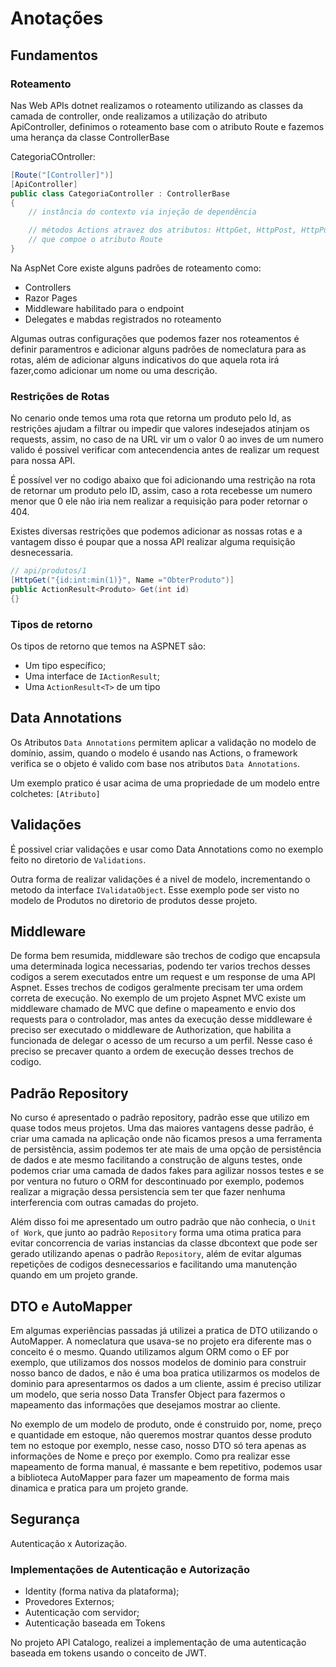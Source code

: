 # Anotações

## Fundamentos

### Roteamento

Nas Web APIs dotnet realizamos o roteamento utilizando as classes da camada de controller, onde realizamos a utilização do atributo ApiController, definimos o roteamento base com o atributo Route e fazemos uma herança da classe ControllerBase

CategoriaCOntroller:
```cs
[Route("[Controller]")]
[ApiController]
public class CategoriaController : ControllerBase
{
    // instância do contexto via injeção de dependência

    // métodos Actions atravez dos atributos: HttpGet, HttpPost, HttpPut e HttpDelete
    // que compoe o atributo Route
}
```

Na AspNet Core existe alguns padrões de roteamento como:

- Controllers
- Razor Pages
- Middleware habilitado para o endpoint
- Delegates e mabdas registrados no roteamento

Algumas outras configurações que podemos fazer nos roteamentos é definir paramentros e adicionar alguns padrões de nomeclatura para as rotas, além de adicionar alguns indicativos do que aquela rota irá fazer,como adicionar um nome ou uma descrição.
### Restrições de Rotas

No cenario onde temos uma rota que retorna um produto pelo Id, as restrições ajudam a filtrar ou impedir que valores indesejados atinjam os requests, assim, no caso de na URL vir um o valor 0 ao inves de um numero valido é possivel verificar com antecendencia antes de realizar um request para nossa API.

É possível ver no codigo abaixo que foi adicionando uma restrição na rota de retornar um produto pelo ID, assim, caso a rota recebesse um numero menor que 0 ele não iria nem realizar a requisição para poder retornar o 404.

Existes diversas restrições que podemos adicionar as nossas rotas e a vantagem disso é poupar que a nossa API realizar alguma requisição desnecessaria.
```cs
// api/produtos/1
[HttpGet("{id:int:min(1)}", Name ="ObterProduto")]
public ActionResult<Produto> Get(int id)
{}
```

### Tipos de retorno

Os tipos de retorno que temos na ASPNET são:

- Um tipo específico;
- Uma interface de `IActionResult`;
- Uma `ActionResult<T>` de um tipo

## Data Annotations

Os Atributos `Data Annotations` permitem aplicar a validação no modelo de domínio, assim, quando o modelo é usando nas Actions, o framework verifica se o objeto é valido com base nos atributos `Data Annotations`.

Um exemplo pratico é usar acima de uma propriedade de um modelo entre colchetes: `[Atributo]`

## Validações
É possivel criar validações e usar como Data Annotations como no exemplo feito no diretorio de `Validations`.

Outra forma de realizar validações é a nivel de modelo, incrementando o metodo da interface `IValidataObject`. Esse exemplo pode ser visto no modelo de Produtos no diretorio de produtos desse projeto.

## Middleware

De forma bem resumida, middleware são trechos de codigo que encapsula uma determinada logica necessarias, podendo ter varios trechos desses codigos a serem executados entre um request e um response de uma API Aspnet. Esses trechos de codigos geralmente precisam ter uma ordem correta de execução. No exemplo de um projeto Aspnet MVC existe um middleware chamado de MVC que define o mapeamento e envio dos requests para o controlador, mas antes da execução desse middleware é preciso ser executado o middleware de Authorization, que habilita a funcionada de delegar o acesso de um recurso a um perfil. Nesse caso é preciso se precaver quanto a ordem de execução desses trechos de codigo.


## Padrão Repository

No curso é apresentado o padrão repository, padrão esse que utilizo em quase todos meus projetos. Uma das maiores vantagens desse padrão, é criar uma camada na aplicação onde não ficamos presos a uma ferramenta de persistência, assim podemos ter ate mais de uma opção de persistência de dados e ate mesmo facilitando a construção de alguns testes, onde podemos criar uma camada de dados fakes para agilizar nossos testes e se por ventura no futuro o ORM for descontinuado por exemplo, podemos realizar a migração dessa persistencia sem ter que fazer nenhuma interferencia com outras camadas do projeto.

Além disso foi me apresentado um outro padrão que não conhecia, o `Unit of Work`, que junto ao padrão `Repository` forma uma otima pratica para evitar concorrencia de varias instancias da classe dbcontext que pode ser gerado utilizando apenas o padrão `Repository`, além de evitar algumas repetições de codigos desnecessarios e facilitando uma manutenção quando em um projeto grande.

## DTO e AutoMapper

Em algumas experiências passadas já utilizei a pratica de DTO utilizando o AutoMapper. A nomeclatura que usava-se no projeto era diferente mas o conceito é o mesmo. Quando utilizamos algum ORM como o EF por exemplo, que utilizamos dos nossos modelos de dominio para construir nosso banco de dados, e não é uma boa pratica utilizarmos os modelos de dominio para apresentarmos os dados a um cliente, assim é preciso utilizar um modelo, que seria nosso Data Transfer Object para fazermos o mapeamento das informações que desejamos mostrar ao cliente.

No exemplo de um modelo de produto, onde é construido por, nome, preço e quantidade em estoque, não queremos mostrar quantos desse produto tem no estoque por exemplo, nesse caso, nosso DTO só tera apenas as informações de Nome e preço por exemplo. Como pra realizar esse mapeamento de forma manual, é massante e bem repetitivo, podemos usar a biblioteca AutoMapper para fazer um mapeamento de forma mais dinamica e pratica para um projeto grande.

## Segurança

Autenticação x Autorização.

### Implementações de Autenticação e Autorização

- Identity (forma nativa da plataforma);
- Provedores Externos;
- Autenticação com servidor;
- Autenticação baseada em Tokens

No projeto API Catalogo, realizei a implementação de uma autenticação baseada em tokens usando o conceito de JWT.

